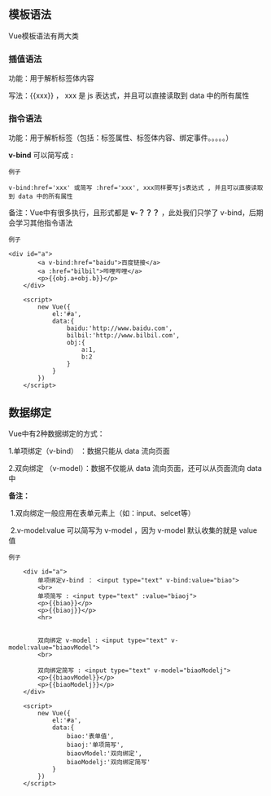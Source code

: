 ## 模板语法

Vue模板语法有两大类





### 插值语法

功能：用于解析标签体内容

写法：{{xxx}} ， xxx  是 js 表达式，并且可以直接读取到 data 中的所有属性



### 指令语法

功能：用于解析标签（包括：标签属性、标签体内容、绑定事件。。。。。）

**v-bind** 可以简写成  **:**

`例子`

```
v-bind:href='xxx' 或简写 :href='xxx', xxx同样要写js表达式 , 并且可以直接读取到 data 中的所有属性
```

备注：Vue中有很多执行，且形式都是 **v-？？？** ，此处我们只学了 v-bind，后期会学习其他指令语法



`例子`

```vue
<div id="a">
        <a v-bind:href="baidu">百度链接</a>
        <a :href="bilbil">哔哩哔哩</a>
        <p>{{obj.a+obj.b}}</p>
    </div>

    <script>
        new Vue({
            el:'#a',
            data:{
                baidu:'http://www.baidu.com',
                bilbil:'http://www.bilbil.com',
                obj:{
                    a:1,
                    b:2
                }
            }
        })
    </script>
```



## 数据绑定

Vue中有2种数据绑定的方式：

1.单项绑定（v-bind） ：数据只能从 data 流向页面

2.双向绑定 （v-model）：数据不仅能从 data 流向页面，还可以从页面流向 data 中



**备注：**

​	1.双向绑定一般应用在表单元素上（如：input、selcet等）

​	2.v-model:value  可以简写为  v-model ，因为 v-model 默认收集的就是 value 值



`例子`

```vue
    <div id="a">
        单项绑定v-bind ： <input type="text" v-bind:value="biao">
        <br>
        单项简写 : <input type="text" :value="biaoj">
        <p>{{biao}}</p>
        <p>{{biaoj}}</p>
        <hr>


        双向绑定 v-model : <input type="text" v-model:value="biaovModel">
        <br>

        双向绑定简写 : <input type="text" v-model="biaoModelj">
        <p>{{biaovModel}}</p>
        <p>{{biaoModelj}}</p>
    </div>

    <script>
        new Vue({
            el:'#a',
            data:{
                biao:'表单值',
                biaoj:'单项简写',
                biaovModel:'双向绑定',
                biaoModelj:'双向绑定简写'
            }
        })
    </script>
```

